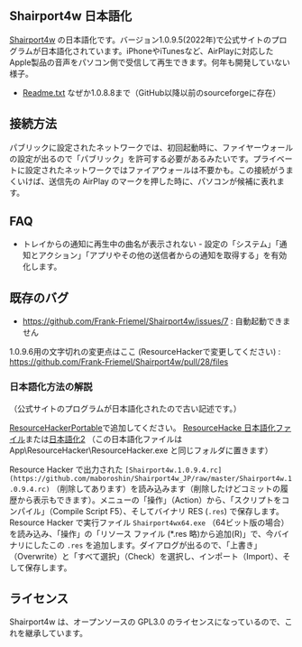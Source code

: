 ## Shairport4w 日本語化

[Shairport4w](https://github.com/Frank-Friemel/Shairport4w) の日本語化です。バージョン1.0.9.5(2022年)で公式サイトのプログラムが日本語化されています。iPhoneやiTunesなど、AirPlayに対応したApple製品の音声をパソコン側で受信して再生できます。何年も開発していない様子。

* [Readme.txt](https://sourceforge.net/projects/shairport4w/files/) なぜか1.0.8.8まで（GitHub以降以前のsourceforgeに存在）

## 接続方法
パブリックに設定されたネットワークでは、初回起動時に、ファイヤーウォールの設定が出るので「パブリック」を許可する必要があるみたいです。プライベートに設定されたネットワークではファイアウォールは不要かも。この接続がうまくいけば、送信先の AirPlay のマークを押した時に、パソコンが候補に表れます。

## FAQ

* トレイからの通知に再生中の曲名が表示されない - 設定の「システム」「通知とアクション」「アプリやその他の送信者からの通知を取得する」を有効化します。

## 既存のバグ

* https://github.com/Frank-Friemel/Shairport4w/issues/7 : 自動起動できません

1.0.9.6用の文字切れの変更点はここ (ResourceHackerで変更してください) :  https://github.com/Frank-Friemel/Shairport4w/pull/28/files

### 日本語化方法の解説
（公式サイトのプログラムが日本語化されたので古い記述です。）

[ResourceHackerPortable](https://portableapps.com/apps/utilities/resource-hacker-portable)で追加してください。 [ResourceHacke 日本語化ファイル](https://github.com/Rukoto/Toy-Box)または[日本語化2](https://wwwcfe.hatenablog.com/entry/20100917/resourcehacker) （この日本語化ファイルは App\ResourceHacker\ResourceHacker.exe と同じフォルダに置きます）

Resource Hacker で出力された ```[Shairport4w.1.0.9.4.rc](https://github.com/maboroshin/Shairport4w_JP/raw/master/Shairport4w.1.0.9.4.rc)``` （削除してあります）を読み込みます（削除したけどコミットの履歴から表示もできます）。メニューの「操作」（Action）から、「スクリプトをコンパイル」（Compile Script F5）、そしてバイナリ RES (```.res```) で保存します。Resource Hacker で実行ファイル ```Shairport4wx64.exe``` （64ビット版の場合）を読み込み、「操作」の「リソース ファイル (*.res 略)から追加(R)」で、今バイナリにしたこの ```.res``` を追加します。ダイアログが出るので、「上書き」（Overwrite）と「すべて選択」（Check）を選択し、インポート（Import）、そして保存します。

## ライセンス
Shairport4w は、オープンソースの GPL3.0 のライセンスになっているので、これを継承しています。
